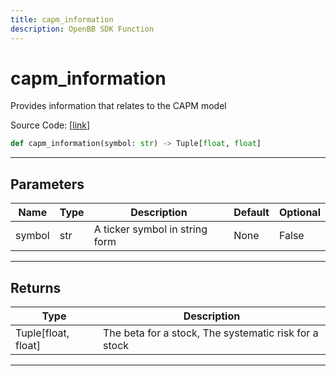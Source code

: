 ```yaml
---
title: capm_information
description: OpenBB SDK Function
---
```


# capm_information

Provides information that relates to the CAPM model

Source Code: [[link](https://github.com/OpenBB-finance/OpenBBTerminal/tree/main/openbb_terminal/stocks/quantitative_analysis/factors_model.py#L80)]

```python
def capm_information(symbol: str) -> Tuple[float, float]
```
---
## Parameters

| Name | Type | Description | Default | Optional |
| ---- | ---- | ----------- | ------- | -------- |
| symbol | str | A ticker symbol in string form | None | False |

---
## Returns

| Type | Description |
| ---- | ----------- |
| Tuple[float, float] | The beta for a stock, The systematic risk for a stock |

---
